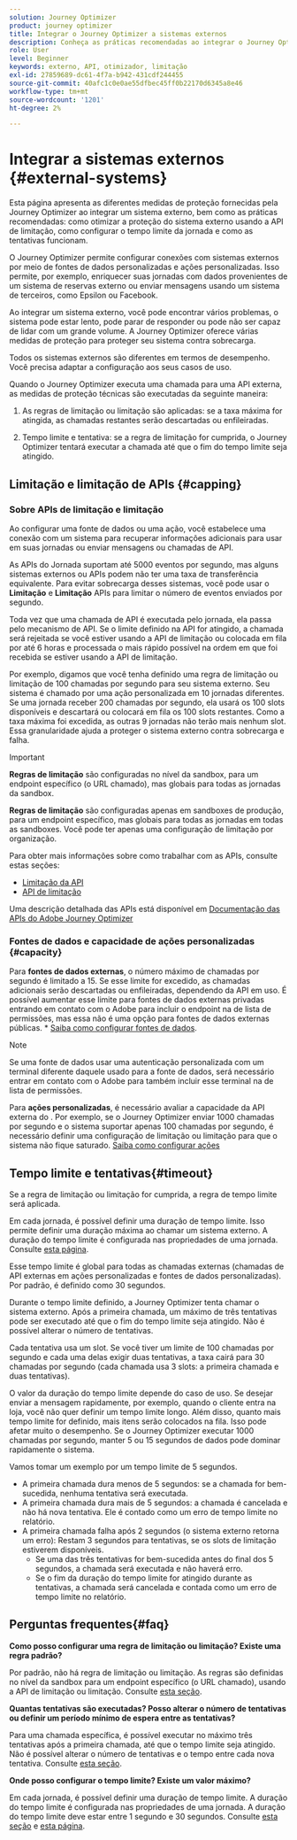 ```yaml
---
solution: Journey Optimizer
product: journey optimizer
title: Integrar o Journey Optimizer a sistemas externos
description: Conheça as práticas recomendadas ao integrar o Journey Optimizer a sistemas externos
role: User
level: Beginner
keywords: externo, API, otimizador, limitação
exl-id: 27859689-dc61-4f7a-b942-431cdf244455
source-git-commit: 40afc1c0e0ae55dfbec45ff0b22170d6345a8e46
workflow-type: tm+mt
source-wordcount: '1201'
ht-degree: 2%

---
```


# Integrar a sistemas externos {#external-systems}

Esta página apresenta as diferentes medidas de proteção fornecidas pela Journey Optimizer ao integrar um sistema externo, bem como as práticas recomendadas: como otimizar a proteção do sistema externo usando a API de limitação, como configurar o tempo limite da jornada e como as tentativas funcionam.

O Journey Optimizer permite configurar conexões com sistemas externos por meio de fontes de dados personalizadas e ações personalizadas. Isso permite, por exemplo, enriquecer suas jornadas com dados provenientes de um sistema de reservas externo ou enviar mensagens usando um sistema de terceiros, como Epsilon ou Facebook.

Ao integrar um sistema externo, você pode encontrar vários problemas, o sistema pode estar lento, pode parar de responder ou pode não ser capaz de lidar com um grande volume. A Journey Optimizer oferece várias medidas de proteção para proteger seu sistema contra sobrecarga.

Todos os sistemas externos são diferentes em termos de desempenho. Você precisa adaptar a configuração aos seus casos de uso.

Quando o Journey Optimizer executa uma chamada para uma API externa, as medidas de proteção técnicas são executadas da seguinte maneira:

1. As regras de limitação ou limitação são aplicadas: se a taxa máxima for atingida, as chamadas restantes serão descartadas ou enfileiradas.

2. Tempo limite e tentativa: se a regra de limitação for cumprida, o Journey Optimizer tentará executar a chamada até que o fim do tempo limite seja atingido.

## Limitação e limitação de APIs {#capping}

### Sobre APIs de limitação e limitação

Ao configurar uma fonte de dados ou uma ação, você estabelece uma conexão com um sistema para recuperar informações adicionais para usar em suas jornadas ou enviar mensagens ou chamadas de API.

As APIs do Jornada suportam até 5000 eventos por segundo, mas alguns sistemas externos ou APIs podem não ter uma taxa de transferência equivalente. Para evitar sobrecarga desses sistemas, você pode usar o **Limitação** e **Limitação** APIs para limitar o número de eventos enviados por segundo.

Toda vez que uma chamada de API é executada pelo jornada, ela passa pelo mecanismo de API. Se o limite definido na API for atingido, a chamada será rejeitada se você estiver usando a API de limitação ou colocada em fila por até 6 horas e processada o mais rápido possível na ordem em que foi recebida se estiver usando a API de limitação.

Por exemplo, digamos que você tenha definido uma regra de limitação ou limitação de 100 chamadas por segundo para seu sistema externo. Seu sistema é chamado por uma ação personalizada em 10 jornadas diferentes. Se uma jornada receber 200 chamadas por segundo, ela usará os 100 slots disponíveis e descartará ou colocará em fila os 100 slots restantes. Como a taxa máxima foi excedida, as outras 9 jornadas não terão mais nenhum slot. Essa granularidade ajuda a proteger o sistema externo contra sobrecarga e falha.

>[!IMPORTANT]
>
>**Regras de limitação** são configuradas no nível da sandbox, para um endpoint específico (o URL chamado), mas globais para todas as jornadas da sandbox.
>
>**Regras de limitação** são configuradas apenas em sandboxes de produção, para um endpoint específico, mas globais para todas as jornadas em todas as sandboxes. Você pode ter apenas uma configuração de limitação por organização.

Para obter mais informações sobre como trabalhar com as APIs, consulte estas seções:

* [Limitação da API](capping.md)
* [API de limitação](throttling.md)

Uma descrição detalhada das APIs está disponível em [Documentação das APIs do Adobe Journey Optimizer](https://developer.adobe.com/journey-optimizer-apis/references/journeys/)

### Fontes de dados e capacidade de ações personalizadas {#capacity}

Para **fontes de dados externas**, o número máximo de chamadas por segundo é limitado a 15. Se esse limite for excedido, as chamadas adicionais serão descartadas ou enfileiradas, dependendo da API em uso. É possível aumentar esse limite para fontes de dados externas privadas entrando em contato com o Adobe para incluir o endpoint na  de lista de permissões, mas essa não é uma opção para fontes de dados externas públicas. * [Saiba como configurar fontes de dados](../datasource/about-data-sources.md).

>[!NOTE]
>
>Se uma fonte de dados usar uma autenticação personalizada com um terminal diferente daquele usado para a fonte de dados, será necessário entrar em contato com o Adobe para também incluir esse terminal na  de lista de permissões.

Para **ações personalizadas**, é necessário avaliar a capacidade da API externa do . Por exemplo, se o Journey Optimizer enviar 1000 chamadas por segundo e o sistema suportar apenas 100 chamadas por segundo, é necessário definir uma configuração de limitação ou limitação para que o sistema não fique saturado. [Saiba como configurar ações](../action/action.md)

## Tempo limite e tentativas{#timeout}

Se a regra de limitação ou limitação for cumprida, a regra de tempo limite será aplicada.

Em cada jornada, é possível definir uma duração de tempo limite. Isso permite definir uma duração máxima ao chamar um sistema externo. A duração do tempo limite é configurada nas propriedades de uma jornada. Consulte [esta página](../building-journeys/journey-gs.md#timeout_and_error).

Esse tempo limite é global para todas as chamadas externas (chamadas de API externas em ações personalizadas e fontes de dados personalizadas). Por padrão, é definido como 30 segundos.

Durante o tempo limite definido, a Journey Optimizer tenta chamar o sistema externo. Após a primeira chamada, um máximo de três tentativas pode ser executado até que o fim do tempo limite seja atingido. Não é possível alterar o número de tentativas.

Cada tentativa usa um slot. Se você tiver um limite de 100 chamadas por segundo e cada uma delas exigir duas tentativas, a taxa cairá para 30 chamadas por segundo (cada chamada usa 3 slots: a primeira chamada e duas tentativas).

O valor da duração do tempo limite depende do caso de uso. Se desejar enviar a mensagem rapidamente, por exemplo, quando o cliente entra na loja, você não quer definir um tempo limite longo. Além disso, quanto mais tempo limite for definido, mais itens serão colocados na fila. Isso pode afetar muito o desempenho. Se o Journey Optimizer executar 1000 chamadas por segundo, manter 5 ou 15 segundos de dados pode dominar rapidamente o sistema.

Vamos tomar um exemplo por um tempo limite de 5 segundos.

* A primeira chamada dura menos de 5 segundos: se a chamada for bem-sucedida, nenhuma tentativa será executada.
* A primeira chamada dura mais de 5 segundos: a chamada é cancelada e não há nova tentativa. Ele é contado como um erro de tempo limite no relatório.
* A primeira chamada falha após 2 segundos (o sistema externo retorna um erro): Restam 3 segundos para tentativas, se os slots de limitação estiverem disponíveis.
   * Se uma das três tentativas for bem-sucedida antes do final dos 5 segundos, a chamada será executada e não haverá erro.
   * Se o fim da duração do tempo limite for atingido durante as tentativas, a chamada será cancelada e contada como um erro de tempo limite no relatório.

## Perguntas frequentes{#faq}

**Como posso configurar uma regra de limitação ou limitação? Existe uma regra padrão?**

Por padrão, não há regra de limitação ou limitação. As regras são definidas no nível da sandbox para um endpoint específico (o URL chamado), usando a API de limitação ou limitação. Consulte [esta seção](../configuration/external-systems.md#capping).

**Quantas tentativas são executadas? Posso alterar o número de tentativas ou definir um período mínimo de espera entre as tentativas?**

Para uma chamada específica, é possível executar no máximo três tentativas após a primeira chamada, até que o tempo limite seja atingido. Não é possível alterar o número de tentativas e o tempo entre cada nova tentativa. Consulte [esta seção](../configuration/external-systems.md#timeout).

**Onde posso configurar o tempo limite? Existe um valor máximo?**

Em cada jornada, é possível definir uma duração de tempo limite. A duração do tempo limite é configurada nas propriedades de uma jornada. A duração do tempo limite deve estar entre 1 segundo e 30 segundos. Consulte [esta seção](../configuration/external-systems.md#timeout) e [esta página](../building-journeys/journey-gs.md#timeout_and_error).